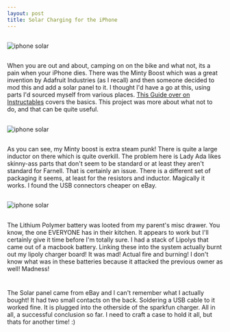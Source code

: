 ```yaml
--- 
layout: post
title: Solar Charging for the iPhone
---
```


##
![iphone solar](http://2.bp.blogspot.com/-CS4KsIa-R-0/TXAOt0DANsI/AAAAAAAAAx0/Evi4Owg5zsU/s320/DSC_0020.JPG)

##
When you are out and about, camping on on the bike and what not, its a pain when your iPhone dies. There was the Minty Boost which was a great invention by Adafruit Industries (as I recall) and then someone decided to mod this and add a solar panel to it. I thought I'd have a go at this, using parts I'd sourced myself from various places. <a href="http://www.instructables.com/id/How-to-make-a-solar-iPodiPhone-charger-aka-Might/">This Guide over on Instructables</a> covers the basics. This project was more about what not to do, and that can be quite useful.

##
![iphone solar](http://4.bp.blogspot.com/-XhgVs4HCbEo/TXAPObjgVJI/AAAAAAAAAx8/zU1Q57pLg1M/s320/DSC_0022.JPG)

##
As you can see, my Minty boost is extra steam punk! There is quite a large inductor on there which is quite overkill. The problem here is Lady Ada likes skinny-ass parts that don't seem to be standard or at least they aren't standard for Farnell. That is certainly an issue. There is a different set of packaging it seems, at least for the resistors and inductor. Magically it works. I found the USB connectors cheaper on eBay.


##
![iphone solar](http://3.bp.blogspot.com/-IUoBv98s0fQ/TXAQwB7U1dI/AAAAAAAAAyE/zM1qVLLYpkQ/s320/DSC_0024.JPG)

##
The Lithium Polymer battery was looted from my parent's misc drawer. You know, the one EVERYONE has in their kitchen. It appears to work but I'll certainly give it time before I'm totally sure. I had a stack of Lipolys that came out of a macbook battery. Linking these into the system actually burnt out my lipoly charger board! It was mad! Actual fire and burning! I don't know what was in these batteries because it attacked the previous owner as well! Madness!

#
The Solar panel came from eBay and I can't remember what I actually bought! It had two small contacts on the back. Soldering a USB cable to it worked fine. It is plugged into the otherside of the sparkfun charger. All in all, a successful conclusion so far. I need to craft a case to hold it all, but thats for another time! :)
